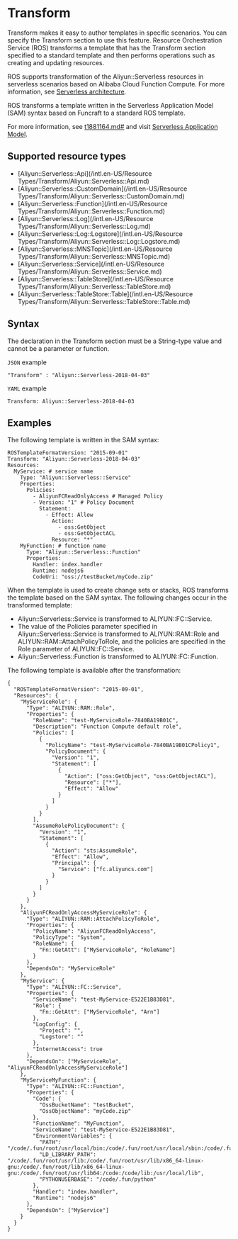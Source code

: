 # Transform

Transform makes it easy to author templates in specific scenarios. You can specify the Transform section to use this feature. Resource Orchestration Service \(ROS\) transforms a template that has the Transform section specified to a standard template and then performs operations such as creating and updating resources.

ROS supports transformation of the Aliyun::Serverless resources in serverless scenarios based on Alibaba Cloud Function Compute. For more information, see [Serverless architecture]().

ROS transforms a template written in the Serverless Application Model \(SAM\) syntax based on Funcraft to a standard ROS template.

For more information, see [t1881164.md\#]() and visit [Serverless Application Model](https://github.com/alibaba/funcraft/blob/master/docs/specs/2018-04-03.md).

## Supported resource types

-   [Aliyun::Serverless::Api](/intl.en-US/Resource Types/Transform/Aliyun::Serverless::Api.md)
-   [Aliyun::Serverless::CustomDomain](/intl.en-US/Resource Types/Transform/Aliyun::Serverless::CustomDomain.md)
-   [Aliyun::Serverless::Function](/intl.en-US/Resource Types/Transform/Aliyun::Serverless::Function.md)
-   [Aliyun::Serverless::Log](/intl.en-US/Resource Types/Transform/Aliyun::Serverless::Log.md)
-   [Aliyun::Serverless::Log::Logstore](/intl.en-US/Resource Types/Transform/Aliyun::Serverless::Log::Logstore.md)
-   [Aliyun::Serverless::MNSTopic](/intl.en-US/Resource Types/Transform/Aliyun::Serverless::MNSTopic.md)
-   [Aliyun::Serverless::Service](/intl.en-US/Resource Types/Transform/Aliyun::Serverless::Service.md)
-   [Aliyun::Serverless::TableStore](/intl.en-US/Resource Types/Transform/Aliyun::Serverless::TableStore.md)
-   [Aliyun::Serverless::TableStore::Table](/intl.en-US/Resource Types/Transform/Aliyun::Serverless::TableStore::Table.md)

## Syntax

The declaration in the Transform section must be a String-type value and cannot be a parameter or function.

`JSON` example

```
"Transform" : "Aliyun::Serverless-2018-04-03"
```

`YAML` example

```
Transform: Aliyun::Serverless-2018-04-03
```

## Examples

The following template is written in the SAM syntax:

```
ROSTemplateFormatVersion: "2015-09-01"
Transform: "Aliyun::Serverless-2018-04-03"
Resources:
  MyService: # service name
    Type: "Aliyun::Serverless::Service"
    Properties:
      Policies:
        - AliyunFCReadOnlyAccess # Managed Policy
        - Version: "1" # Policy Document
          Statement:
            - Effect: Allow
              Action:
                - oss:GetObject
                - oss:GetObjectACL
              Resource: "*"
    MyFunction: # function name
      Type: "Aliyun::Serverless::Function"
      Properties:
        Handler: index.handler
        Runtime: nodejs6
        CodeUri: "oss://testBucket/myCode.zip"
```

When the template is used to create change sets or stacks, ROS transforms the template based on the SAM syntax. The following changes occur in the transformed template:

-   Aliyun::Serverless::Service is transformed to ALIYUN::FC::Service.
-   The value of the Policies parameter specified in Aliyun::Serverless::Service is transformed to ALIYUN::RAM::Role and ALIYUN::RAM::AttachPolicyToRole, and the policies are specified in the Role parameter of ALIYUN::FC::Service.
-   Aliyun::Serverless::Function is transformed to ALIYUN::FC::Function.

The following template is available after the transformation:

```
{
  "ROSTemplateFormatVersion": "2015-09-01",
  "Resources": {
    "MyServiceRole": {
      "Type": "ALIYUN::RAM::Role",
      "Properties": {
        "RoleName": "test-MyServiceRole-7840BA19B01C",
        "Description": "Function Compute default role",
        "Policies": [
          {
            "PolicyName": "test-MyServiceRole-7840BA19B01CPolicy1",
            "PolicyDocument": {
              "Version": "1",
              "Statement": [
                {
                  "Action": ["oss:GetObject", "oss:GetObjectACL"],
                  "Resource": ["*"],
                  "Effect": "Allow"
                }
              ]
            }
          }
        ],
        "AssumeRolePolicyDocument": {
          "Version": "1",
          "Statement": [
            {
              "Action": "sts:AssumeRole",
              "Effect": "Allow",
              "Principal": {
                "Service": ["fc.aliyuncs.com"]
              }
            }
          ]
        }
      }
    },
    "AliyunFCReadOnlyAccessMyServiceRole": {
      "Type": "ALIYUN::RAM::AttachPolicyToRole",
      "Properties": {
        "PolicyName": "AliyunFCReadOnlyAccess",
        "PolicyType": "System",
        "RoleName": {
          "Fn::GetAtt": ["MyServiceRole", "RoleName"]
        }
      },
      "DependsOn": "MyServiceRole"
    },
    "MyService": {
      "Type": "ALIYUN::FC::Service",
      "Properties": {
        "ServiceName": "test-MyService-E522E1B83D81",
        "Role": {
          "Fn::GetAtt": ["MyServiceRole", "Arn"]
        },
        "LogConfig": {
          "Project": "",
          "Logstore": ""
        },
        "InternetAccess": true
      },
      "DependsOn": ["MyServiceRole", "AliyunFCReadOnlyAccessMyServiceRole"]
    },
    "MyServiceMyFunction": {
      "Type": "ALIYUN::FC::Function",
      "Properties": {
        "Code": {
          "OssBucketName": "testBucket",
          "OssObjectName": "myCode.zip"
        },
        "FunctionName": "MyFunction",
        "ServiceName": "test-MyService-E522E1B83D81",
        "EnvironmentVariables": {
          "PATH": "/code/.fun/root/usr/local/bin:/code/.fun/root/usr/local/sbin:/code/.fun/root/usr/bin:/code/.fun/root/usr/sbin:/code/.fun/root/sbin:/code/.fun/root/bin:/code/.fun/python/bin:/usr/local/bin:/usr/local/sbin:/usr/bin:/usr/sbin:/sbin:/bin",
          "LD_LIBRARY_PATH": "/code/.fun/root/usr/lib:/code/.fun/root/usr/lib/x86_64-linux-gnu:/code/.fun/root/lib/x86_64-linux-gnu:/code/.fun/root/usr/lib64:/code:/code/lib:/usr/local/lib",
          "PYTHONUSERBASE": "/code/.fun/python"
        },
        "Handler": "index.handler",
        "Runtime": "nodejs6"
      },
      "DependsOn": ["MyService"]
    }
  }
}
```

